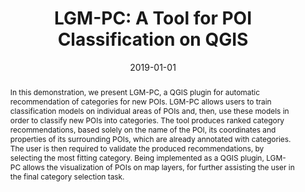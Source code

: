 ---
# Documentation: https://wowchemy.com/docs/managing-content/

title: 'LGM-PC: A Tool for POI Classification on QGIS'
subtitle: ''
summary: ''
authors:
- Giorgos Eftaxias
- Nontas Tsakonas
- Giorgos Giannopoulos
- admin
- Andreas Syngros
- Dimitrios Skoutas
tags:
- Classification
- Feature Extraction
- Spatial
- Categorization
- POI
- ML
categories: []
date: '2019-01-01'
lastmod: 2022-07-26T13:52:44+03:00
featured: false
draft: false

# Featured image
# To use, add an image named `featured.jpg/png` to your page's folder.
# Focal points: Smart, Center, TopLeft, Top, TopRight, Left, Right, BottomLeft, Bottom, BottomRight.
image:
  caption: ''
  focal_point: ''
  preview_only: false

# Projects (optional).
#   Associate this post with one or more of your projects.
#   Simply enter your project's folder or file name without extension.
#   E.g. `projects = ["internal-project"]` references `content/project/deep-learning/index.md`.
#   Otherwise, set `projects = []`.
projects: []
publishDate: '2022-07-26T10:52:43.678915Z'
publication_types: ["0"]
abstract: In this demonstration, we present LGM-PC, a QGIS plugin for automatic recommendation
  of categories for new POIs. LGM-PC allows users to train classification models on
  individual areas of POIs and, then, use these models in order to classify new POIs
  into categories. The tool produces ranked category recommendations, based solely
  on the name of the POI, its coordinates and properties of its surrounding POIs,
  which are already annotated with categories. The user is then required to validate
  the produced recommendations, by selecting the most fitting category. Being implemented
  as a QGIS plugin, LGM-PC allows the visualization of POIs on map layers, for further
  assisting the user in the final category selection task.
publication: '*Proceedings of the 16th International Symposium on Spatial and Temporal
  Databases*'
doi: 10.1145/3340964.3340993
links:

- name: URL
  url: https://dl.acm.org/doi/10.1145/3340964.3340993
url_pdf: ''
url_code: 'https://github.com/LinkGeoML/LGM-PC'
url_dataset: ''
url_poster: ''
url_project: ''
url_slides: ''
url_video: ''
---